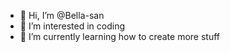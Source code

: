 - 👋 Hi, I’m @Bella-san
- 👀 I’m interested in coding
- 🌱 I’m currently learning how to create more stuff

<!---
Bella-san/Bella-san is a ✨ special ✨ repository because its `README.md` (this file) appears on your GitHub profile.
You can click the Preview link to take a look at your changes.
--->
